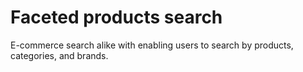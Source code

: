 # Faceted products search

E-commerce search alike with enabling users to search by products, categories, and brands. 
